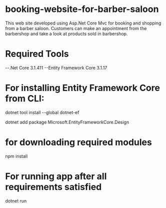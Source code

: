 # booking-website-for-barber-saloon

This web site developed using Asp.Net Core Mvc for booking and shopping from a barber saloon. Customers can make an appointment from the barbershop and take a look at products sold in barbershop.

# Required Tools
--.Net Core 3.1.411
--Entity Framework Core 3.1.17

# For installing Entity Framework Core from CLI:

dotnet tool install --global dotnet-ef

dotnet add package Microsoft.EntityFrameworkCore.Design

# for downloading required modules
npm install

# For running app after all requirements satisfied
dotnet run

